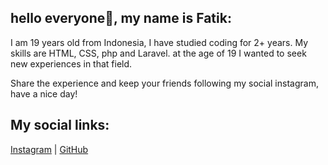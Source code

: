 ## hello everyone👋, my name is Fatik:

I am 19 years old from Indonesia, I have studied coding for 2+ years. My skills are HTML, CSS, php and Laravel.
at the age of 19 I wanted to seek new experiences in that field.

Share the experience and keep your friends following my social instagram, have a nice day!

## My social links:

<span>
<a href="https://www.instagram.com/fatik47/">Instagram</a>
</span>
<span> | </span>
<span>
<a href="https://github.com/fatik07">GitHub</a>
</span>
